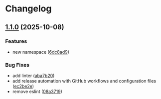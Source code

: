 # Changelog

## [1.1.0](https://github.com/rezarazani/evolution-api-sdk/compare/evolution-api-sdk-v1.0.0...evolution-api-sdk-v1.1.0) (2025-10-08)


### Features

* new namespace ([6dc8ad9](https://github.com/rezarazani/evolution-api-sdk/commit/6dc8ad91b29cedf6d7246b80497ad8b324e588a0))


### Bug Fixes

* add linter ([aba7b20](https://github.com/rezarazani/evolution-api-sdk/commit/aba7b20d6da8f23238f67d2bf6dc683ea62048b1))
* add release automation with GitHub workflows and configuration files ([ec2be2e](https://github.com/rezarazani/evolution-api-sdk/commit/ec2be2ef825fc02e997d5d3931627975671ec817))
* remove  eslint ([08a3719](https://github.com/rezarazani/evolution-api-sdk/commit/08a37195a2c91711e90adf3899c17e45a7e085b0))
